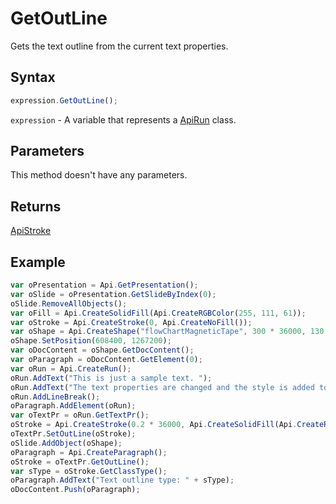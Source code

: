 # GetOutLine

Gets the text outline from the current text properties.

## Syntax

```javascript
expression.GetOutLine();
```

`expression` - A variable that represents a [ApiRun](../ApiRun.md) class.

## Parameters

This method doesn't have any parameters.

## Returns

[ApiStroke](../../ApiStroke/ApiStroke.md)

## Example



```javascript editor-
var oPresentation = Api.GetPresentation();
var oSlide = oPresentation.GetSlideByIndex(0);
oSlide.RemoveAllObjects();
var oFill = Api.CreateSolidFill(Api.CreateRGBColor(255, 111, 61));
var oStroke = Api.CreateStroke(0, Api.CreateNoFill());
var oShape = Api.CreateShape("flowChartMagneticTape", 300 * 36000, 130 * 36000, oFill, oStroke);
oShape.SetPosition(608400, 1267200);
var oDocContent = oShape.GetDocContent();
var oParagraph = oDocContent.GetElement(0);
var oRun = Api.CreateRun();
oRun.AddText("This is just a sample text. ");
oRun.AddText("The text properties are changed and the style is added to the paragraph. ");
oRun.AddLineBreak();
oParagraph.AddElement(oRun);
var oTextPr = oRun.GetTextPr();
oStroke = Api.CreateStroke(0.2 * 36000, Api.CreateSolidFill(Api.CreateRGBColor(51, 51, 51)));
oTextPr.SetOutLine(oStroke);
oSlide.AddObject(oShape);
oParagraph = Api.CreateParagraph();
oStroke = oTextPr.GetOutLine();
var sType = oStroke.GetClassType();
oParagraph.AddText("Text outline type: " + sType);
oDocContent.Push(oParagraph);
```
